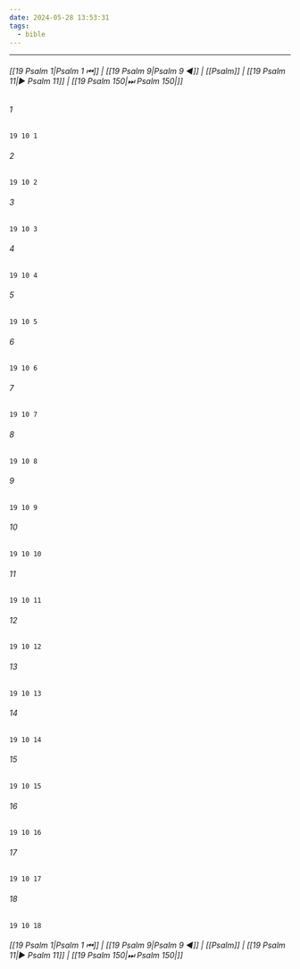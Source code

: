 ```yaml
---
date: 2024-05-28 13:53:31
tags:
  - bible
---
```

___

###### [[19 Psalm 1|Psalm 1 ⏮]] | [[19 Psalm 9|Psalm 9 ◀]] | [[Psalm]] | [[19 Psalm 11|▶ Psalm 11]] | [[19 Psalm 150|⏭ Psalm 150|]]

###### 1
``` verse
19 10 1 
```
###### 2
``` verse
19 10 2 
```
###### 3
``` verse
19 10 3 
```
###### 4
``` verse
19 10 4 
```
###### 5
``` verse
19 10 5 
```
###### 6
``` verse
19 10 6 
```
###### 7
``` verse
19 10 7 
```
###### 8
``` verse
19 10 8 
```
###### 9
``` verse
19 10 9 
```
###### 10
``` verse
19 10 10 
```
###### 11
``` verse
19 10 11 
```
###### 12
``` verse
19 10 12 
```
###### 13
``` verse
19 10 13 
```
###### 14
``` verse
19 10 14 
```
###### 15
``` verse
19 10 15 
```
###### 16
``` verse
19 10 16 
```
###### 17
``` verse
19 10 17 
```
###### 18
``` verse
19 10 18 
```

###### [[19 Psalm 1|Psalm 1 ⏮]] | [[19 Psalm 9|Psalm 9 ◀]] | [[Psalm]] | [[19 Psalm 11|▶ Psalm 11]] | [[19 Psalm 150|⏭ Psalm 150|]]

